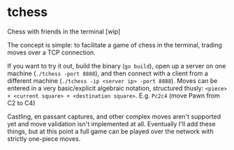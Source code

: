 # tchess
Chess with friends in the terminal [wip]

The concept is simple: to facilitate a game of chess in the terminal, trading moves over a TCP connection.

If you want to try it out, build the binary (`go build`), open up a server on one machine (`./tchess -port 8888`), and then connect with a client from a different machine (`./tchess -ip <server ip> -port 8888`). Moves can be entered in a very basic/explicit algebraic notation, structured thusly: `<piece> + <current square> + <destination square>`. E.g. `Pc2c4` (move Pawn from C2 to C4)

Castling, en passant captures, and other complex moves aren't supported yet and move validation isn't implemented at all. Eventually I'll add these things, but at this point a full game can be played over the network with strictly one-piece moves.
